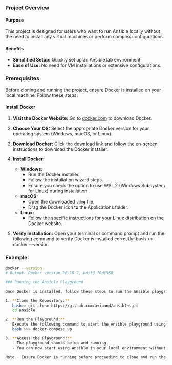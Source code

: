 ### Project Overview

#### Purpose
This project is designed for users who want to run Ansible locally without the need to install any virtual machines or perform complex configurations.

#### Benefits
- **Simplified Setup:** Quickly set up an Ansible lab environment.
- **Ease of Use:** No need for VM installations or extensive configurations.

### Prerequisites

Before cloning and running the project, ensure Docker is installed on your local machine. Follow these steps:

#### Install Docker

1. **Visit the Docker Website:**
   Go to [docker.com](https://www.docker.com/get-started) to download Docker.

2. **Choose Your OS:**
   Select the appropriate Docker version for your operating system (Windows, macOS, or Linux).

3. **Download Docker:**
   Click the download link and follow the on-screen instructions to download the Docker installer.

4. **Install Docker:**
   - **Windows:**
     - Run the Docker installer.
     - Follow the installation wizard steps.
     - Ensure you check the option to use WSL 2 (Windows Subsystem for Linux) during installation.
   - **macOS:**
     - Open the downloaded `.dmg` file.
     - Drag the Docker icon to the Applications folder.
   - **Linux:**
     - Follow the specific instructions for your Linux distribution on the Docker website.

5. **Verify Installation:**
   Open your terminal or command prompt and run the following command to verify Docker is installed correctly:
    bash >> docker --version

### Example:
```bash
docker --version
# Output: Docker version 20.10.7, build f0df350

### Running the Ansible Playground

Once Docker is installed, follow these steps to run the Ansible playground:

1. **Clone the Repository:**
   bash>> git clone https://github.com/avipand/ansible.git
   cd ansible

2. **Run the Playground:**
   Execute the following command to start the Ansible playground using Docker:
   bash >>> docker-compose up

3. **Access the Playground:**
   - The playground should be up and running. 
   - You can now start using Ansible in your local environment without any additional VM or configuration.

Note - Ensure Docker is running before proceeding to clone and run the Ansible project.
